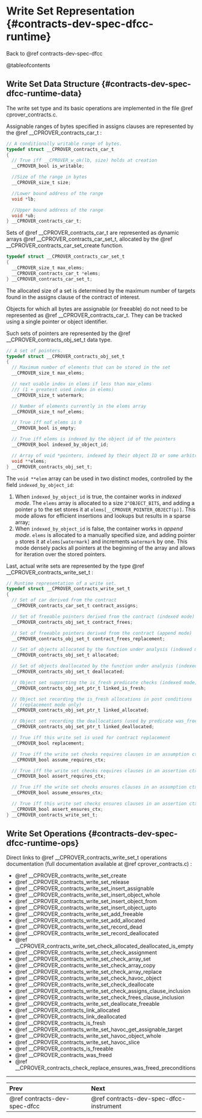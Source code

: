 # Write Set Representation {#contracts-dev-spec-dfcc-runtime}

Back to @ref contracts-dev-spec-dfcc

@tableofcontents

## Write Set Data Structure {#contracts-dev-spec-dfcc-runtime-data}

The write set type and its basic operations are implemented in the file
@ref cprover_contracts.c.

Assignable ranges of bytes specified in assigns clauses are represented by
the @ref __CPROVER_contracts_car_t :

```c
// A conditionally writable range of bytes.
typedef struct __CPROVER_contracts_car_t
{
  // True iff __CPROVER_w_ok(lb, size) holds at creation
  __CPROVER_bool is_writable;

  //Size of the range in bytes
  __CPROVER_size_t size;

  //Lower bound address of the range
  void *lb;

  //Upper bound address of the range
  void *ub;
} __CPROVER_contracts_car_t;
```

Sets of @ref __CPROVER_contracts_car_t are represented as dynamic arrays
@ref __CPROVER_contracts_car_set_t, allocated by the
@ref __CPROVER_contracts_car_set_create function.

```c
typedef struct __CPROVER_contracts_car_set_t
{
  __CPROVER_size_t max_elems;
  __CPROVER_contracts_car_t *elems;
} __CPROVER_contracts_car_set_t;
```
The allocated size of a set is determined by the maximum number of targets
found in the assigns clause of the contract of interest.

Objects for which all bytes are assignable (or freeable) do not need to be
represented as @ref __CPROVER_contracts_car_t. They can be tracked using a
single pointer or object identifier.

Such sets of pointers are represented by the @ref __CPROVER_contracts_obj_set_t
data type.

```c
// A set of pointers.
typedef struct __CPROVER_contracts_obj_set_t
{
  // Maximum number of elements that can be stored in the set
  __CPROVER_size_t max_elems;

  // next usable index in elems if less than max_elems
  /// (1 + greatest used index in elems)
  __CPROVER_size_t watermark;

  // Number of elements currently in the elems array
  __CPROVER_size_t nof_elems;

  // True iff nof_elems is 0
  __CPROVER_bool is_empty;

  // True iff elems is indexed by the object id of the pointers
  __CPROVER_bool indexed_by_object_id;

  // Array of void *pointers, indexed by their object ID or some arbitrary order
  void **elems;
} __CPROVER_contracts_obj_set_t;
```

The `void **elem` array can be used in two distinct modes, controlled by
the field `indexed_by_object_id`:
1. When `indexed_by_object_id` is true, the container works in _indexed mode_.
   The `elems` array is allocated to a size `2^OBJECT_BITS`, and adding a
   pointer `p` to the set stores it at `elems[__CPROVER_POINTER_OBJECT(p)]`.
   This mode allows for efficient insertions and lookups but results in a sparse
   array;
2. When `indexed_by_object_id` is false, the container works in _append mode_.
   `elems` is allocated to a manually specified size, and adding pointer `p`
   stores it at `elems[watermark]` and increments `watermark` by one.
   This mode densely packs all pointers at the beginning of the array and allows
   for iteration over the stored pointers.


Last, actual write sets are represented by the type
@ref __CPROVER_contracts_write_set_t :

```c
// Runtime representation of a write set.
typedef struct __CPROVER_contracts_write_set_t
{
  // Set of car derived from the contract
  __CPROVER_contracts_car_set_t contract_assigns;

  // Set of freeable pointers derived from the contract (indexed mode)
  __CPROVER_contracts_obj_set_t contract_frees;

  // Set of freeable pointers derived from the contract (append mode)
  __CPROVER_contracts_obj_set_t contract_frees_replacement;

  // Set of objects allocated by the function under analysis (indexed mode)
  __CPROVER_contracts_obj_set_t allocated;

  // Set of objects deallocated by the function under analysis (indexed mode)
  __CPROVER_contracts_obj_set_t deallocated;

  // Object set supporting the is_fresh predicate checks (indexed mode)
  __CPROVER_contracts_obj_set_ptr_t linked_is_fresh;

  // Object set recording the is_fresh allocations in post conditions
  // (replacement mode only)
  __CPROVER_contracts_obj_set_ptr_t linked_allocated;

  // Object set recording the deallocations (used by predicate was_freed)
  __CPROVER_contracts_obj_set_ptr_t linked_deallocated;

  // True iff this write set is used for contract replacement
  __CPROVER_bool replacement;

  // True iff the write set checks requires clauses in an assumption ctx
  __CPROVER_bool assume_requires_ctx;

  // True iff the write set checks requires clauses in an assertion ctx
  __CPROVER_bool assert_requires_ctx;

  // True iff the write set checks ensures clauses in an assumption ctx
  __CPROVER_bool assume_ensures_ctx;

  // True iff this write set checks ensures clauses in an assertion ctx
  __CPROVER_bool assert_ensures_ctx;
} __CPROVER_contracts_write_set_t;
```

## Write Set Operations {#contracts-dev-spec-dfcc-runtime-ops}

Direct links to @ref __CPROVER_contracts_write_set_t operations documentation
(full documentation available at @ref cprover_contracts.c) :
- @ref __CPROVER_contracts_write_set_create
- @ref __CPROVER_contracts_write_set_release
- @ref __CPROVER_contracts_write_set_insert_assignable
- @ref __CPROVER_contracts_write_set_insert_object_whole
- @ref __CPROVER_contracts_write_set_insert_object_from
- @ref __CPROVER_contracts_write_set_insert_object_upto
- @ref __CPROVER_contracts_write_set_add_freeable
- @ref __CPROVER_contracts_write_set_add_allocated
- @ref __CPROVER_contracts_write_set_record_dead
- @ref __CPROVER_contracts_write_set_record_deallocated
- @ref __CPROVER_contracts_write_set_check_allocated_deallocated_is_empty
- @ref __CPROVER_contracts_write_set_check_assignment
- @ref __CPROVER_contracts_write_set_check_array_set
- @ref __CPROVER_contracts_write_set_check_array_copy
- @ref __CPROVER_contracts_write_set_check_array_replace
- @ref __CPROVER_contracts_write_set_check_havoc_object
- @ref __CPROVER_contracts_write_set_check_deallocate
- @ref __CPROVER_contracts_write_set_check_assigns_clause_inclusion
- @ref __CPROVER_contracts_write_set_check_frees_clause_inclusion
- @ref __CPROVER_contracts_write_set_deallocate_freeable
- @ref __CPROVER_contracts_link_allocated
- @ref __CPROVER_contracts_link_deallocated
- @ref __CPROVER_contracts_is_fresh
- @ref __CPROVER_contracts_write_set_havoc_get_assignable_target
- @ref __CPROVER_contracts_write_set_havoc_object_whole
- @ref __CPROVER_contracts_write_set_havoc_slice
- @ref __CPROVER_contracts_is_freeable
- @ref __CPROVER_contracts_was_freed
- @ref __CPROVER_contracts_check_replace_ensures_was_freed_preconditions

---
 Prev | Next
:-----|:------
 @ref contracts-dev-spec-dfcc | @ref contracts-dev-spec-dfcc-instrument